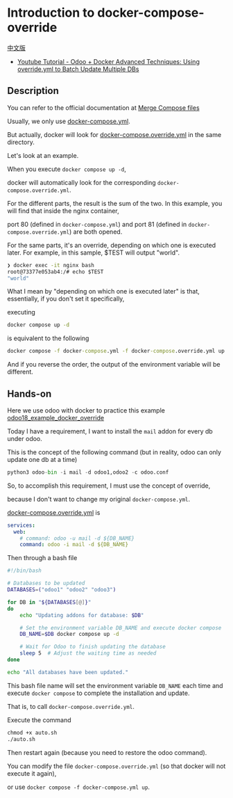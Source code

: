 # Introduction to docker-compose-override

[中文版](README.md)

* [Youtube Tutorial - Odoo + Docker Advanced Techniques: Using override.yml to Batch Update Multiple DBs](https://youtu.be/oR_wM8rQKYI)

## Description

You can refer to the official documentation at [Merge Compose files](https://docs.docker.com/compose/multiple-compose-files/merge/)

Usually, we only use [docker-compose.yml](docker-compose.yml).

But actually, docker will look for [docker-compose.override.yml](docker-compose.override.yml) in the same directory.

Let's look at an example.

When you execute `docker compose up -d`,

docker will automatically look for the corresponding `docker-compose.override.yml`.

For the different parts, the result is the sum of the two. In this example, you will find that inside the nginx container,

port 80 (defined in `docker-compose.yml`) and port 81 (defined in `docker-compose.override.yml`) are both opened.

For the same parts, it's an override, depending on which one is executed later. For example, in this sample, $TEST will output "world".

```cmd
❯ docker exec -it nginx bash
root@73377e053ab4:/# echo $TEST
"world"
```

What I mean by "depending on which one is executed later" is that, essentially, if you don't set it specifically,

executing

```cmd
docker compose up -d
```

is equivalent to the following

```cmd
docker compose -f docker-compose.yml -f docker-compose.override.yml up -d
```

And if you reverse the order, the output of the environment variable will be different.

## Hands-on

Here we use odoo with docker to practice this example [odoo18_example_docker_override](odoo18_example_docker_override/)

Today I have a requirement, I want to install the `mail` addon for every db under odoo.

This is the concept of the following command (but in reality, odoo can only update one db at a time)

```python
python3 odoo-bin -i mail -d odoo1,odoo2 -c odoo.conf
```

So, to accomplish this requirement, I must use the concept of override,

because I don't want to change my original `docker-compose.yml`.

[docker-compose.override.yml](odoo18_example_docker_override/docker-compose.override.yml) is

```yml
services:
  web:
    # command: odoo -u mail -d ${DB_NAME}
    command: odoo -i mail -d ${DB_NAME}
```

Then through a bash file

```bash
#!/bin/bash

# Databases to be updated
DATABASES=("odoo1" "odoo2" "odoo3")

for DB in "${DATABASES[@]}"
do
    echo "Updating addons for database: $DB"

    # Set the environment variable DB_NAME and execute docker compose
    DB_NAME=$DB docker compose up -d

    # Wait for Odoo to finish updating the database
    sleep 5  # Adjust the waiting time as needed
done

echo "All databases have been updated."
```

This bash file name will set the environment variable `DB_NAME` each time and execute `docker compose` to complete the installation and update.

That is, to call `docker-compose.override.yml`.

Execute the command

```cmd
chmod +x auto.sh
./auto.sh
```

Then restart again (because you need to restore the odoo command).

You can modify the file `docker-compose.override.yml` (so that docker will not execute it again),

or use `docker compose -f docker-compose.yml up`.
